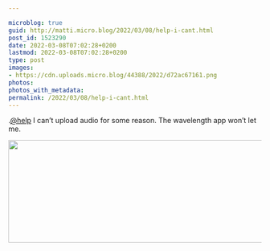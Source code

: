 ```yaml
---

microblog: true
guid: http://matti.micro.blog/2022/03/08/help-i-cant.html
post_id: 1523290
date: 2022-03-08T07:02:28+0200
lastmod: 2022-03-08T07:02:28+0200
type: post
images:
- https://cdn.uploads.micro.blog/44388/2022/d72ac67161.png
photos:
photos_with_metadata:
permalink: /2022/03/08/help-i-cant.html
---
```

.[@help](https://micro.blog/help) I can’t upload audio for some reason. The wavelength app won’t let me.

<img src="/media/uploads/2022/d72ac67161.png" width="600" height="204" alt="" />
